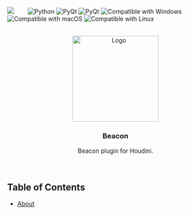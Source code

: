 <p align="left">
  <img src="https://img.shields.io/badge/-UNSTABLE-red?style=for-the-badge&logo=dev.to"/>
  &nbsp;&nbsp;&nbsp;&nbsp;&nbsp;&nbsp;
  <img src="https://img.shields.io/badge/-Python-FFD43B?style=for-the-badge&logo=python" alt="Python"/></a>
  <img src="https://img.shields.io/badge/-PyQt-227332?style=for-the-badge&logo=qt" alt="PyQt"/></a>
  <img src="https://img.shields.io/badge/-Houdini-313131?style=for-the-badge&logo=houdini" alt="PyQt"/></a> 
  <img src="https://img.shields.io/badge/-Windows-00A4EF?style=for-the-badge&logo=windows" alt="Compatible with Windows"/></a>
  <img src="https://img.shields.io/badge/-macOS-000000?style=for-the-badge&logo=apple" alt="Compatible with macOS"/></a>
  <img src="https://img.shields.io/badge/-Linux-E95420?style=for-the-badge&logo=linux" alt="Compatible with Linux"/></a>
</p>

<div id="top"></div>
<!-- PROJECT LOGO -->
<br />
<div align="center">
  <a href="https://github.com/healkeiser/cloud_vfx_server">
    <img src="https://zupimages.net/up/23/09/r7we.png" alt="Logo" width="200" >
  </a>

  <h3 align="center">Beacon</h3>

  <p align="center">
    Beacon plugin for Houdini.
    <br />
    <br />
    <br />
  </p>
</div>



<!-- TABLE OF CONTENTS -->
## Table of Contents
<!--ts-->
   * [About](#about)
<!--te-->
